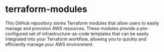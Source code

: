 # terraform-modules
This GitHub repository stores Terraform modules that allow users to easily manage and provision AWS resources. These modules provide a pre-configured set of infrastructure-as-code templates that can be easily integrated into your Terraform workflow, allowing you to quickly and efficiently manage your AWS environment.